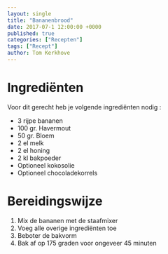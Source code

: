 ```yaml
---
layout: single
title: "Bananenbrood"
date: 2017-07-1 12:00:00 +0000
published: true
categories: ["Recepten"]
tags: ["Recept"]
author: Tom Kerkhove
---
```


# Ingrediënten
Voor dit gerecht heb je volgende ingrediënten nodig :

- 3 rijpe bananen
- 100 gr. Havermout
- 50 gr. Bloem
- 2 el melk
- 2 el honing
- 2 kl bakpoeder
- Optioneel kokosolie
- Optioneel chocoladekorrels

# Bereidingswijze

1. Mix de bananen met de staafmixer
2. Voeg alle overige ingrediënten toe
3. Beboter de bakvorm
4. Bak af op 175 graden voor ongeveer 45 minuten